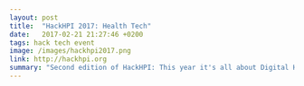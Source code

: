 ```yaml
---
layout: post
title:  "HackHPI 2017: Health Tech"
date:   2017-02-21 21:27:46 +0200
tags: hack tech event
image: /images/hackhpi2017.png
link: http://hackhpi.org
summary: "Second edition of HackHPI: This year it's all about Digital Health."  
---
```

